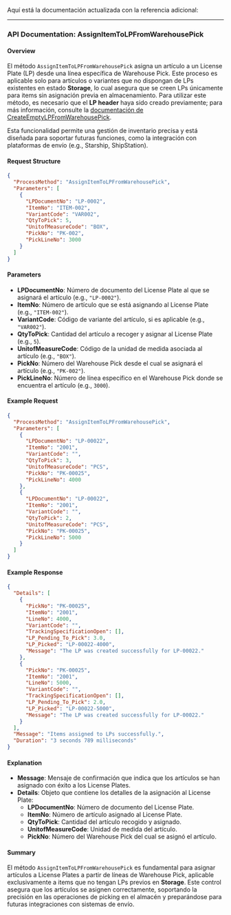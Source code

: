 Aquí está la documentación actualizada con la referencia adicional:

---

### API Documentation: AssignItemToLPFromWarehousePick

#### Overview
El método `AssignItemToLPFromWarehousePick` asigna un artículo a un License Plate (LP) desde una línea específica de Warehouse Pick. Este proceso es aplicable solo para artículos o variantes que no dispongan de LPs existentes en estado **Storage**, lo cual asegura que se creen LPs únicamente para items sin asignación previa en almacenamiento. Para utilizar este método, es necesario que el **LP header** haya sido creado previamente; para más información, consulte la [documentación de CreateEmptyLPFromWarehousePick](https://dev.azure.com/MSCloudExperts/Plur-e/_wiki/wikis/Plur-e.wiki/651/CreateEmptyLPFromWarehousePick).

Esta funcionalidad permite una gestión de inventario precisa y está diseñada para soportar futuras funciones, como la integración con plataformas de envío (e.g., Starship, ShipStation).

#### Request Structure
```json
{
  "ProcessMethod": "AssignItemToLPFromWarehousePick",
  "Parameters": [
    {
      "LPDocumentNo": "LP-0002",
      "ItemNo": "ITEM-002",
      "VariantCode": "VAR002",
      "QtyToPick": 5,
      "UnitofMeasureCode": "BOX",
      "PickNo": "PK-002",
      "PickLineNo": 3000
    }
  ]
}
```

#### Parameters
- **LPDocumentNo**: Número de documento del License Plate al que se asignará el artículo (e.g., `"LP-0002"`).
- **ItemNo**: Número de artículo que se está asignando al License Plate (e.g., `"ITEM-002"`).
- **VariantCode**: Código de variante del artículo, si es aplicable (e.g., `"VAR002"`).
- **QtyToPick**: Cantidad del artículo a recoger y asignar al License Plate (e.g., `5`).
- **UnitofMeasureCode**: Código de la unidad de medida asociada al artículo (e.g., `"BOX"`).
- **PickNo**: Número del Warehouse Pick desde el cual se asignará el artículo (e.g., `"PK-002"`).
- **PickLineNo**: Número de línea específico en el Warehouse Pick donde se encuentra el artículo (e.g., `3000`).

#### Example Request
```json
{
  "ProcessMethod": "AssignItemToLPFromWarehousePick",
  "Parameters": [
    {
      "LPDocumentNo": "LP-00022",
      "ItemNo": "2001",
      "VariantCode": "",
      "QtyToPick": 3,
      "UnitofMeasureCode": "PCS",
      "PickNo": "PK-00025",
      "PickLineNo": 4000
    },
    {
      "LPDocumentNo": "LP-00022",
      "ItemNo": "2001",
      "VariantCode": "",
      "QtyToPick": 2,
      "UnitofMeasureCode": "PCS",
      "PickNo": "PK-00025",
      "PickLineNo": 5000
    }
  ]
}
```

#### Example Response
```json
{
  "Details": [
    {
      "PickNo": "PK-00025",
      "ItemNo": "2001",
      "LineNo": 4000,
      "VariantCode": "",
      "TrackingSpecificationOpen": [],
      "LP_Pending_To_Pick": 3.0,
      "LP_Picked": "LP-00022-4000",
      "Message": "The LP was created successfully for LP-00022."
    },
    {
      "PickNo": "PK-00025",
      "ItemNo": "2001",
      "LineNo": 5000,
      "VariantCode": "",
      "TrackingSpecificationOpen": [],
      "LP_Pending_To_Pick": 2.0,
      "LP_Picked": "LP-00022-5000",
      "Message": "The LP was created successfully for LP-00022."
    }
  ],
  "Message": "Items assigned to LPs successfully.",
  "Duration": "3 seconds 789 milliseconds"
}
```

#### Explanation
- **Message**: Mensaje de confirmación que indica que los artículos se han asignado con éxito a los License Plates.
- **Details**: Objeto que contiene los detalles de la asignación al License Plate:
  - **LPDocumentNo**: Número de documento del License Plate.
  - **ItemNo**: Número de artículo asignado al License Plate.
  - **QtyToPick**: Cantidad del artículo recogido y asignado.
  - **UnitofMeasureCode**: Unidad de medida del artículo.
  - **PickNo**: Número del Warehouse Pick del cual se asignó el artículo.

#### Summary
El método `AssignItemToLPFromWarehousePick` es fundamental para asignar artículos a License Plates a partir de líneas de Warehouse Pick, aplicable exclusivamente a items que no tengan LPs previos en **Storage**. Este control asegura que los artículos se asignen correctamente, soportando la precisión en las operaciones de picking en el almacén y preparándose para futuras integraciones con sistemas de envío.



